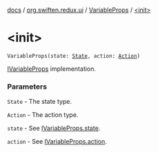 [docs](../../index.md) / [org.swiften.redux.ui](../index.md) / [VariableProps](index.md) / [&lt;init&gt;](./-init-.md)

# &lt;init&gt;

`VariableProps(state: `[`State`](index.md#State)`, action: `[`Action`](index.md#Action)`)`

[IVariableProps](../-i-variable-props/index.md) implementation.

### Parameters

`State` - The state type.

`Action` - The action type.

`state` - See [IVariableProps.state](../-i-variable-props/state.md).

`action` - See [IVariableProps.action](../-i-variable-props/action.md).